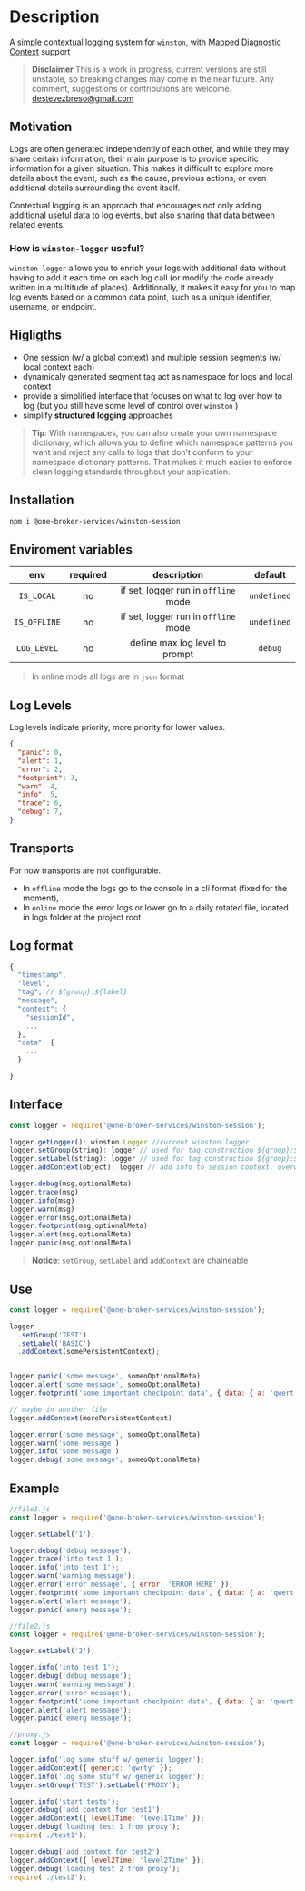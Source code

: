 # Description

A simple contextual logging system for [`winston`](<https://www.npmjs.com/package/winston>), with [Mapped Diagnostic Context](<https://logback.qos.ch/manual/mdc.html>)   support

> **Disclaimer**
This is a work in progress, current versions are still unstable, so breaking changes may come in the near future.
Any comment, suggestions or contributions are welcome.
<destevezbreso@gmail.com>

## Motivation

Logs are often generated independently of each other, and while they may share certain information, their main purpose is to provide specific information for a given situation. This makes it difficult to explore more details about the event, such as the cause, previous actions, or even additional details surrounding the event itself.

Contextual logging is an approach that encourages not only adding additional useful data to log events, but also sharing that data between related events.

<!-- Con el registro contextual, los tokens de datos se agregan y eliminan de los eventos de registro durante el transcurso del tiempo de ejecución de la aplicación.
Según el flujo de trabajo de su aplicación, algunos de estos tokens se pueden compartir en varios eventos de registro o incluso en toda la aplicación. Mientras tanto, sus eventos de registro aún conservan información de registro principal, como nombres de métodos y seguimientos de pila. -->

<!-- winston es una popular herramienta de logging para javascript
Con winston, si bien es posible para cada evento registrar los datos necesarios manualmente en el momento del log como metadatos, -->

### How is `winston-logger` useful?

`winston-logger` allows you to enrich your logs with additional data without having to add it each time on each log call (or modify the code already written in a multitude of places). Additionally, it makes it easy for you to map log events based on a common data point, such as a unique identifier, username, or endpoint.
<!-- Puede agregar y eliminar del contexto durante el transcurso de la aplicación sin tener que realizar un seguimiento de lo que se almacena en el contexto y dónde aparece en sus registros. -->

## Higligths

* One session (w/ a global context) and multiple session segments (w/ local context each)
* dynamicaly generated segment tag act as namespace for logs and local context
* provide a simplified interface that focuses on what to log over how to log (but you still have some level of control over `winston` )
* simplify **structured logging** approaches

> **Tip**: With namespaces, you can also create your own namespace dictionary, which allows you to define which namespace patterns you want and reject any calls to logs that don’t conform to your namespace dictionary patterns. That makes it much easier to enforce clean logging standards throughout your application.

<!-- * a `winston` logger can be particular for ona segment or can be shared for all segments (you decide) -->

<!-- * la session es una instancia unica que mantiene sus propiedades persistentes entre todos los ficheros una. Es ideal para los entornos serverless en los que cada llamada a la api es independiente (p.e una lambda unica)
* permite mantener un contexto compartido por todos los loggers de la session. este contexto se puede ir enriqueciendo durante la sesion en cualquier fu
* permite matener simultaneamente varios loggers independientes en una misma session.
Los un logger queda definido  por un label especifico. -->

## Installation

```bash
npm i @one-broker-services/winston-session
```

## Enviroment variables

|env|required|description|default|
|:--:|:--:|:--:|:--:|
|`IS_LOCAL`|no|if set, logger run in `offline` mode| `undefined` |
|`IS_OFFLINE`|no|if set, logger run in `offline` mode| `undefined` |
|`LOG_LEVEL`|no|define max log level to prompt| `debug` |

> In online mode all logs are in `json` format

## Log Levels

Log levels indicate priority, more priority for lower values.

```json
{
  "panic": 0,
  "alert": 1,
  "error": 2,
  "footprint": 3,
  "warn": 4,
  "info": 5,
  "trace": 6,
  "debug": 7,
}
```

## Transports

For now transports are not configurable.

* In `offline` mode the logs go to the console in a cli format (fixed for the moment),
* In `online` mode the error logs or lower go to a daily rotated file, located in logs folder at the project root

## Log format

```javascript
{
  "timestamp",
  "level",
  "tag", // ${group}:${label}
  "message",
  "context": {
    "sessionId",
    ...
  },
  "data": {
    ...
  }

}
```

## Interface

```javascript
const logger = require('@one-broker-services/winston-session');

logger.getLogger(): winston.Logger //current winston logger
logger.setGroup(string): logger // used for tag construction ${group}:${label}
logger.setLabel(string): logger // used for tag construction ${group}:${label}
logger.addContext(object): logger // add info to session context. overwrite property if already exists. new context will be present in all logs from now on for the duration of the session

logger.debug(msg,optionalMeta)
logger.trace(msg)
logger.info(msg)
logger.warn(msg)
logger.error(msg,optionalMeta)
logger.footprint(msg,optionalMeta)
logger.alert(msg,optionalMeta)
logger.panic(msg,optionalMeta)

```

> **Notice**: `setGroup`, `setLabel` and `addContext` are chaineable

## Use

```javascript
const logger = require('@one-broker-services/winston-session');

logger
  .setGroup('TEST')
  .setLabel('BASIC')
  .addContext(somePersistentContext);


logger.panic('some message', someoOptionalMeta)
logger.alert('some message', someoOptionalMeta)
logger.footprint('some important checkpoint data', { data: { a: 'qwert' } });

// maybe in another file
logger.addContext(morePersistentContext) 

logger.error('some message', someoOptionalMeta)
logger.warn('some message')
logger.info('some message')
logger.debug('some message', someoOptionalMeta)

```

## Example

```javascript
//file1.js
const logger = require('@one-broker-services/winston-session');

logger.setLabel('1');

logger.debug('debug message');
logger.trace('into test 1');
logger.info('into test 1');
logger.warn('warning message');
logger.error('error message', { error: 'ERROR HERE' });
logger.footprint('some important checkpoint data', { data: { a: 'qwert' } });
logger.alert('alert message');
logger.panic('emerg message');


```

```javascript
//file2.js
const logger = require('@one-broker-services/winston-session');

logger.setLabel('2');

logger.info('into test 1');
logger.debug('debug message');
logger.warn('warning message');
logger.error('error message');
logger.footprint('some important checkpoint data', { data: { a: 'qwert' } });
logger.alert('alert message');
logger.panic('emerg message');

```

```javascript
//proxy.js
const logger = require('@one-broker-services/winston-session');

logger.info('log some stuff w/ generic logger');
logger.addContext({ generic: 'qwrty' });
logger.info('log some stuff w/ generic logger');
logger.setGroup('TEST').setLabel('PROXY');

logger.info('start tests');
logger.debug('add context for test1');
logger.addContext({ level1Time: 'level1Time' });
logger.debug('loading test 1 from proxy');
require('./test1');

logger.debug('add context for test2');
logger.addContext({ level2Time: 'level2Time' });
logger.debug('loading test 2 from proxy');
require('./test2');
```
